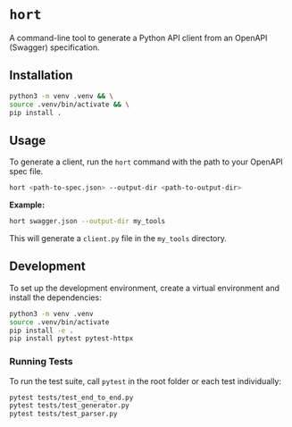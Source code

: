 # ```hort```

A command-line tool to generate a Python API client from an OpenAPI (Swagger) specification.

## Installation

```bash
python3 -m venv .venv && \
source .venv/bin/activate && \
pip install .
```

## Usage

To generate a client, run the `hort` command with the path to your OpenAPI spec file.

```bash
hort <path-to-spec.json> --output-dir <path-to-output-dir>
```

**Example:**

```bash
hort swagger.json --output-dir my_tools
```

This will generate a `client.py` file in the `my_tools` directory.

## Development

To set up the development environment, create a virtual environment and install the dependencies:

```bash
python3 -m venv .venv
source .venv/bin/activate
pip install -e .
pip install pytest pytest-httpx
```

### Running Tests

To run the test suite, call `pytest` in the root folder or each test individually:

```bash
pytest tests/test_end_to_end.py
pytest tests/test_generator.py
pytest tests/test_parser.py
```
